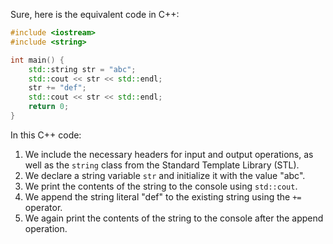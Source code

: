  Sure, here is the equivalent code in C++:

```cpp
#include <iostream>
#include <string>

int main() {
    std::string str = "abc";
    std::cout << str << std::endl;
    str += "def";
    std::cout << str << std::endl;
    return 0;
}
```

In this C++ code:
1. We include the necessary headers for input and output operations, as well as the `string` class from the Standard Template Library (STL).
2. We declare a string variable `str` and initialize it with the value "abc".
3. We print the contents of the string to the console using `std::cout`.
4. We append the string literal "def" to the existing string using the `+=` operator.
5. We again print the contents of the string to the console after the append operation.
